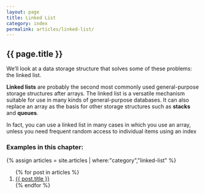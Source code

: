```yaml
---
layout: page
title: Linked List
category: index
permalink: articles/linked-list/
---
```

    
## {{ page.title }}

We’ll look at a data storage structure that solves some of these problems: the linked list.

**Linked lists** are probably the second most commonly used general-purpose
storage structures after arrays.
The linked list is a versatile mechanism suitable for use in
many kinds of general-purpose databases. 
It can also replace an array as the basis for other storage structures
such as **stacks** and **queues**.

In fact, you can use a linked list in many cases in which you use an array, unless you need frequent random access to individual items using an index

### Examples in this chapter:

{% assign articles = site.articles | where:"category","linked-list" %}
<ol>
    {% for post in articles %}
      <li><a href="{{ post.url }}">{{ post.title }}</a></li>
    {% endfor %}
</ol>